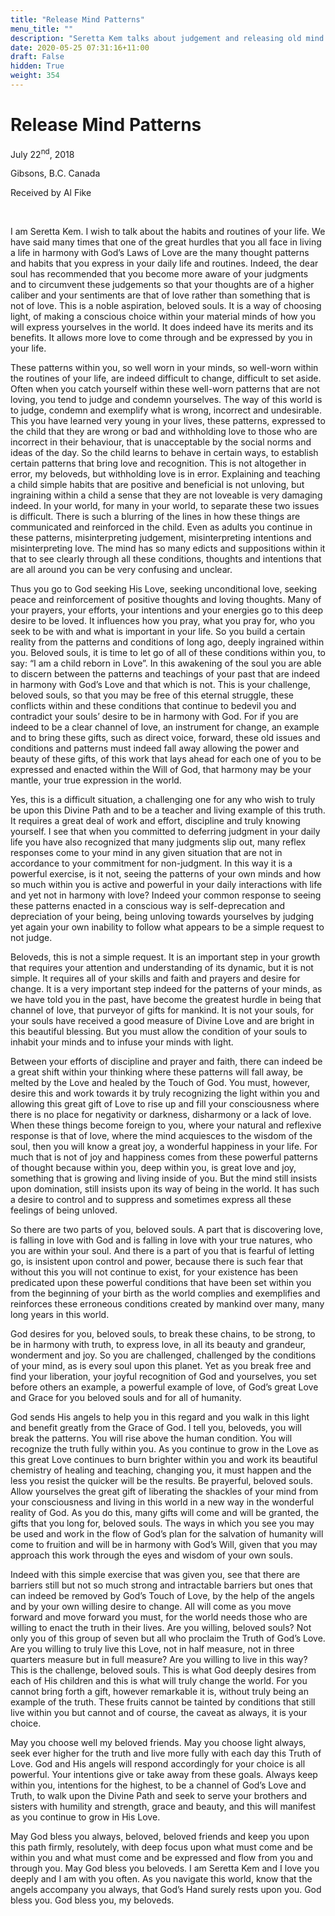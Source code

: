 ```yaml
---
title: "Release Mind Patterns"
menu_title: ""
description: "Seretta Kem talks about judgement and releasing old mind patterns"
date: 2020-05-25 07:31:16+11:00
draft: False
hidden: True
weight: 354
---
```

# Release Mind Patterns

July 22<sup>nd</sup>, 2018

Gibsons, B.C. Canada

Received by Al Fike

 

I am Seretta Kem. I wish to talk about the habits and routines of your life. We have said many times that one of the great hurdles that you all face in living a life in harmony with God’s Laws of Love are the many thought patterns and habits that you express in your daily life and routines. Indeed, the dear soul has recommended that you become more aware of your judgments and to circumvent these judgements so that your thoughts are of a higher caliber and your sentiments are that of love rather than something that is not of love. This is a noble aspiration, beloved souls. It is a way of choosing light, of making a conscious choice within your material minds of how you will express yourselves in the world. It does indeed have its merits and its benefits. It allows more love to come through and be expressed by you in your life.

These patterns within you, so well worn in your minds, so well-worn within the routines of your life, are indeed difficult to change, difficult to set aside. Often when you catch yourself within these well-worn patterns that are not loving, you tend to judge and condemn yourselves. The way of this world is to judge, condemn and exemplify what is wrong, incorrect and undesirable. This you have learned very young in your lives, these patterns, expressed to the child that they are wrong or bad and withholding love to those who are incorrect in their behaviour, that is unacceptable by the social norms and ideas of the day. So the child learns to behave in certain ways, to establish certain patterns that bring love and recognition. This is not altogether in error, my beloveds, but withholding love is in error. Explaining and teaching a child simple habits that are positive and beneficial is not unloving, but ingraining within a child a sense that they are not loveable is very damaging indeed. In your world, for many in your world, to separate these two issues is difficult. There is such a blurring of the lines in how these things are communicated and reinforced in the child. Even as adults you continue in these patterns, misinterpreting judgement, misinterpreting intentions and misinterpreting love. The mind has so many edicts and suppositions within it that to see clearly through all these conditions, thoughts and intentions that are all around you can be very confusing and unclear. 

Thus you go to God seeking His Love, seeking unconditional love, seeking peace and reinforcement of positive thoughts and loving thoughts. Many of your prayers, your efforts, your intentions and your energies go to this deep desire to be loved. It influences how you pray, what you pray for, who you seek to be with and what is important in your life. So you build a certain reality from the patterns and conditions of long ago, deeply ingrained within you. Beloved souls, it is time to let go of all of these conditions within you, to say: “I am a child reborn in Love”. In this awakening of the soul you are able to discern between the patterns and teachings of your past that are indeed in harmony with God’s Love and that which is not. This is your challenge, beloved souls, so that you may be free of this eternal struggle, these conflicts within and these conditions that continue to bedevil you and contradict your souls’ desire to be in harmony with God. For if you are indeed to be a clear channel of love, an instrument for change, an example and to bring these gifts, such as direct voice, forward, these old issues and conditions and patterns must indeed fall away allowing the power and beauty of these gifts, of this work that lays ahead for each one of you to be expressed and enacted within the Will of God, that harmony may be your mantle, your true expression in the world. 

Yes, this is a difficult situation, a challenging one for any who wish to truly be upon this Divine Path and to be a teacher and living example of this truth. It requires a great deal of work and effort, discipline and truly knowing yourself. I see that when you committed to deferring judgment in your daily life you have also recognized that many judgments slip out, many reflex responses come to your mind in any given situation that are not in accordance to your commitment for non-judgment. In this way it is a powerful exercise, is it not, seeing the patterns of your own minds and how so much within you is active and powerful in your daily interactions with life and yet not in harmony with love? Indeed your common response to seeing these patterns enacted in a conscious way is self-deprecation and depreciation of your being, being unloving towards yourselves by judging yet again your own inability to follow what appears to be a simple request to not judge. 

Beloveds, this is not a simple request. It is an important step in your growth that requires your attention and understanding of its dynamic, but it is not simple. It requires all of your skills and faith and prayers and desire for change. It is a very important step indeed for the patterns of your minds, as we have told you in the past, have become the greatest hurdle in being that channel of love, that purveyor of gifts for mankind. It is not your souls, for your souls have received a good measure of Divine Love and are bright in this beautiful blessing. But you must allow the condition of your souls to inhabit your minds and to infuse your minds with light. 

Between your efforts of discipline and prayer and faith, there can indeed be a great shift within your thinking where these patterns will fall away, be melted by the Love and healed by the Touch of God. You must, however, desire this and work towards it by truly recognizing the light within you and allowing this great gift of Love to rise up and fill your consciousness where there is no place for negativity or darkness, disharmony or a lack of love. When these things become foreign to you, where your natural and reflexive response is that of love, where the mind acquiesces to the wisdom of the soul, then you will know a great joy, a wonderful happiness in your life. For much that is not of joy and happiness comes from these powerful patterns of thought because within you, deep within you, is great love and joy, something that is growing and living inside of you. But the mind still insists upon domination, still insists upon its way of being in the world. It has such a desire to control and to suppress and sometimes express all these feelings of being unloved. 

So there are two parts of you, beloved souls. A part that is discovering love, is falling in love with God and is falling in love with your true natures, who you are within your soul. And there is a part of you that is fearful of letting go, is insistent upon control and power, because there is such fear that without this you will not continue to exist, for your existence has been predicated upon these powerful conditions that have been set within you from the beginning of your birth as the world complies and exemplifies and reinforces these erroneous conditions created by mankind over many, many long years in this world.

God desires for you, beloved souls, to break these chains, to be strong, to be in harmony with truth, to express love, in all its beauty and grandeur, wonderment and joy. So you are challenged, challenged by the conditions of your mind, as is every soul upon this planet. Yet as you break free and find your liberation, your joyful recognition of God and yourselves, you set before others an example, a powerful example of love, of God’s great Love and Grace for you beloved souls and for all of humanity. 

God sends His angels to help you in this regard and you walk in this light and benefit greatly from the Grace of God. I tell you, beloveds, you will break the patterns. You will rise above the human condition. You will recognize the truth fully within you. As you continue to grow in the Love as this great Love continues to burn brighter within you and work its beautiful chemistry of healing and teaching, changing you, it must happen and the less you resist the quicker will be the results. Be prayerful, beloved souls. Allow yourselves the great gift of liberating the shackles of your mind from your consciousness and living in this world in a new way in the wonderful reality of God. As you do this, many gifts will come and will be granted, the gifts that you long for, beloved souls. The ways in which you see you may be used and work in the flow of God’s plan for the salvation of humanity will come to fruition and will be in harmony with God’s Will, given that you may approach this work through the eyes and wisdom of your own souls. 

Indeed with this simple exercise that was given you, see that there are barriers still but not so much strong and intractable barriers but ones that can indeed be removed by God’s Touch of Love, by the help of the angels and by your own willing desire to change. All will come as you move forward and move forward you must, for the world needs those who are willing to enact the truth in their lives. Are you willing, beloved souls? Not only you of this group of seven but all who proclaim the Truth of God’s Love. Are you willing to truly live this Love, not in half measure, not in three quarters measure but in full measure? Are you willing to live in this way? This is the challenge, beloved souls. This is what God deeply desires from each of His children and this is what will truly change the world. For you cannot bring forth a gift, however remarkable it is, without truly being an example of the truth. These fruits cannot be tainted by conditions that still live within you but cannot and of course, the caveat as always, it is your choice. 

May you choose well my beloved friends. May you choose light always, seek ever higher for the truth and live more fully with each day this Truth of Love. God and His angels will respond accordingly for your choice is all powerful. Your intentions give or take away from these goals. Always keep within you, intentions for the highest, to be a channel of God’s Love and Truth, to walk upon the Divine Path and seek to serve your brothers and sisters with humility and strength, grace and beauty, and this will manifest as you continue to grow in His Love.

May God bless you always, beloved, beloved friends and keep you upon this path firmly, resolutely, with deep focus upon what must come and be within you and what must come and be expressed and flow from you and through you. May God bless you beloveds. I am Seretta Kem and I love you deeply and I am with you often. As you navigate this world, know that the angels accompany you always, that God’s Hand surely rests upon you. God bless you. God bless you, my beloveds.